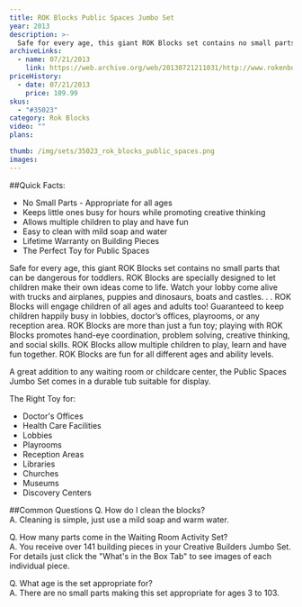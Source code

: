 ```yaml
---
title: ROK Blocks Public Spaces Jumbo Set
year: 2013
description: >-
  Safe for every age, this giant ROK Blocks set contains no small parts that can be dangerous for toddlers.  ROK Blocks are specially designed to let children make their own ideas come to life. Watch your lobby come alive with trucks and airplanes, puppies and dinosaurs, boats and castles. . . ROK Blocks will engage children of all ages and adults too!  Guaranteed to keep children happily busy in lobbies, doctor’s offices, playrooms, or any reception area.
archiveLinks:
  - name: 07/21/2013
    link: https://web.archive.org/web/20130721211031/http://www.rokenbok.com/estore/waiting-room-activity-set
priceHistory:
  - date: 07/21/2013
    price: 109.99
skus:
  - "#35023"
category: Rok Blocks
video: ""
plans:

thumb: /img/sets/35023_rok_blocks_public_spaces.png
images:
---
```

##Quick Facts:
  - No Small Parts - Appropriate for all ages
  - Keeps little ones busy for hours while promoting creative thinking
  - Allows multiple children to play and have fun
  - Easy to clean with mild soap and water
  - Lifetime Warranty on Building Pieces
  - The Perfect Toy for Public Spaces

Safe for every age, this giant ROK Blocks set contains no small parts that can be dangerous for toddlers.  ROK Blocks are specially designed to let children make their own ideas come to life. Watch your lobby come alive with trucks and airplanes, puppies and dinosaurs, boats and castles. . . ROK Blocks will engage children of all ages and adults too!  Guaranteed to keep children happily busy in lobbies, doctor’s offices, playrooms, or any reception area. ROK Blocks are more than just a fun toy; playing with ROK Blocks promotes hand-eye coordination, problem solving, creative thinking, and social skills. ROK Blocks allow multiple children to play, learn and have fun together. ROK Blocks are fun for all different ages and ability levels.

A great addition to any waiting room or childcare center, the Public Spaces Jumbo Set comes in a durable tub suitable for display.

The Right Toy for:
  - Doctor's Offices
  - Health Care Facilities
  - Lobbies
  - Playrooms
  - Reception Areas
  - Libraries
  - Churches
  - Museums
  - Discovery Centers

##Common Questions
Q. How do I clean the blocks?    
A. Cleaning is simple, just use a mild soap and warm water.

Q. How many parts come in the Waiting Room Activity Set?    
A. You receive over 141 building pieces in your Creative Builders Jumbo Set. For details just click the "What's in the Box Tab" to see images of each individual piece.

Q. What age is the set appropriate for?    
A. There are no small parts making this set appropriate for ages 3 to 103.
